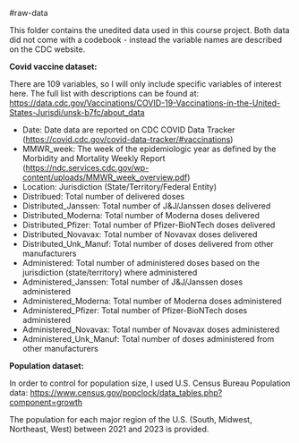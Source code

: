 #raw-data

This folder contains the unedited data used in this course project. Both data did not come with a codebook - instead the variable names are described on the CDC website. 

**Covid vaccine dataset:**

There are 109 variables, so I will only include specific variables of
interest here. The full list with descriptions can be found at:
https://data.cdc.gov/Vaccinations/COVID-19-Vaccinations-in-the-United-States-Jurisdi/unsk-b7fc/about_data

-   Date: Date data are reported on CDC COVID Data Tracker
    (https://covid.cdc.gov/covid-data-tracker/#vaccinations)
-   MMWR_week: The week of the epidemiologic year as defined by the
    Morbidity and Mortality Weekly Report
    (https://ndc.services.cdc.gov/wp-content/uploads/MMWR_week_overview.pdf)
-   Location: Jurisdiction (State/Territory/Federal Entity)
-   Distribued: Total number of delivered doses
-   Distributed_Janssen: Total number of J&J/Janssen doses delivered
-   Distributed_Moderna: Total number of Moderna doses delivered
-   Distributed_Pfizer: Total number of Pfizer-BioNTech doses delivered
-   Distributed_Novavax: Total number of Novavax doses delivered
-   Distributed_Unk_Manuf: Total number of doses delivered from other
    manufacturers
-   Administered: Total number of administered doses based on the
    jurisdiction (state/territory) where administered
-   Administered_Janssen: Total number of J&J/Janssen doses administered
-   Administered_Moderna: Total number of Moderna doses administered
-   Administered_Pfizer: Total number of Pfizer-BioNTech doses
    administered
-   Administered_Novavax: Total number of Novavax doses administered
-   Administered_Unk_Manuf: Total number of doses administered from
    other manufacturers

**Population dataset:**

In order to control for population size, I used U.S. Census Bureau Population data: https://www.census.gov/popclock/data_tables.php?component=growth

The population for each major region of the U.S. (South, Midwest, Northeast, West) between 2021 and 2023 is provided. 
